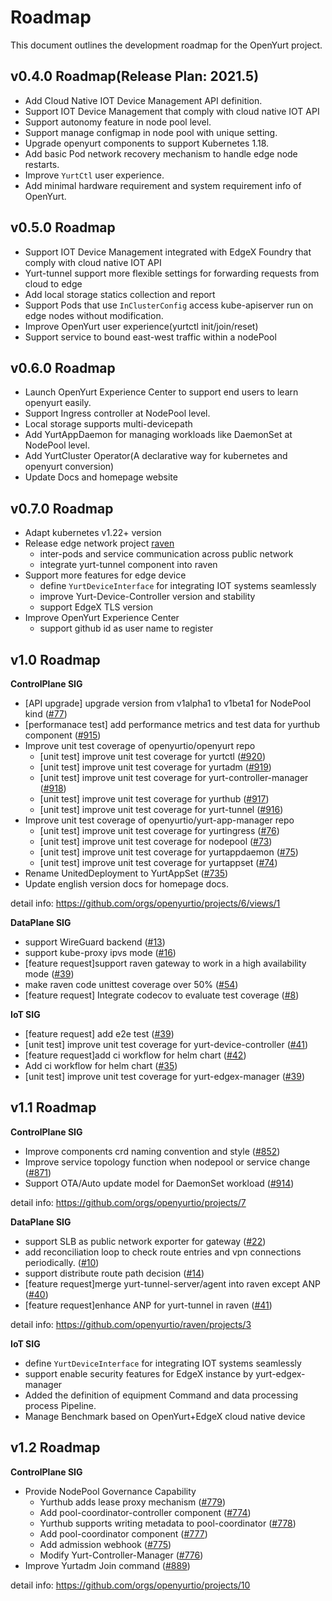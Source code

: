 # Roadmap

This document outlines the development roadmap for the OpenYurt project.

## v0.4.0 Roadmap(Release Plan: 2021.5)

- Add Cloud Native IOT Device Management API definition.
- Support IOT Device Management that comply with cloud native IOT API
- Support autonomy feature in node pool level.
- Support manage configmap in node pool with unique setting.
- Upgrade openyurt components to support Kubernetes 1.18.
- Add basic Pod network recovery mechanism to handle edge node restarts.
- Improve `YurtCtl` user experience.
- Add minimal hardware requirement and system requirement info of OpenYurt.

## v0.5.0 Roadmap

- Support IOT Device Management integrated with EdgeX Foundry that comply with cloud native IOT API
- Yurt-tunnel support more flexible settings for forwarding requests from cloud to edge
- Add local storage statics collection and report
- Support Pods that use `InClusterConfig` access kube-apiserver run on edge nodes without modification.
- Improve OpenYurt user experience(yurtctl init/join/reset)
- Support service to bound east-west traffic within a nodePool

## v0.6.0 Roadmap

- Launch OpenYurt Experience Center to support end users to learn openyurt easily.
- Support Ingress controller at NodePool level.
- Local storage supports multi-devicepath
- Add YurtAppDaemon for managing workloads like DaemonSet at NodePool level.
- Add YurtCluster Operator(A declarative way for kubernetes and openyurt conversion)
- Update Docs and homepage website

## v0.7.0 Roadmap

- Adapt kubernetes v1.22+ version
- Release edge network project [raven](https://github.com/openyurtio/raven)
  - inter-pods and service communication across public network
  - integrate yurt-tunnel component into raven
- Support more features for edge device
  - define `YurtDeviceInterface` for integrating IOT systems seamlessly
  - improve Yurt-Device-Controller version and stability
  - support EdgeX TLS version
- Improve OpenYurt Experience Center
  - support github id as user name to register

## v1.0 Roadmap

**ControlPlane SIG**

- [API upgrade] upgrade version from v1alpha1 to v1beta1 for NodePool kind ([#77](https://github.com/openyurtio/yurt-app-manager/issues/77))
- [performanace test] add performance metrics and test data for yurthub component ([#915](https://github.com/openyurtio/openyurt/issues/915))
- Improve unit test coverage of openyurtio/openyurt repo
  - [unit test] improve unit test coverage for yurtctl ([#920](https://github.com/openyurtio/openyurt/issues/920))
  - [unit test] improve unit test coverage for yurtadm ([#919](https://github.com/openyurtio/openyurt/issues/919))
  - [unit test] improve unit test coverage for yurt-controller-manager ([#918](https://github.com/openyurtio/openyurt/issues/918))
  - [unit test] improve unit test coverage for yurthub ([#917](https://github.com/openyurtio/openyurt/issues/917))
  - [unit test] improve unit test coverage for yurt-tunnel ([#916](https://github.com/openyurtio/openyurt/issues/916))
- Improve unit test coverage of openyurtio/yurt-app-manager repo
  - [unit test] improve unit test coverage for yurtingress ([#76](https://github.com/openyurtio/yurt-app-manager/issues/76))
  - [unit test] improve unit test coverage for nodepool ([#73](https://github.com/openyurtio/yurt-app-manager/issues/73))
  - [unit test] improve unit test coverage for yurtappdaemon ([#75](https://github.com/openyurtio/yurt-app-manager/issues/75))
  - [unit test] improve unit test coverage for yurtappset ([#74](https://github.com/openyurtio/yurt-app-manager/issues/74))
- Rename UnitedDeployment to YurtAppSet ([#735](https://github.com/openyurtio/openyurt/issues/735))
- Update english version docs for homepage docs.

detail info: https://github.com/orgs/openyurtio/projects/6/views/1

**DataPlane SIG**

- support WireGuard backend ([#13](https://github.com/openyurtio/raven/issues/13))
- support kube-proxy ipvs mode ([#16](https://github.com/openyurtio/raven/issues/16))
- [feature request]support raven gateway to work in a high availability mode ([#39](https://github.com/openyurtio/raven/issues/39))
- make raven code unittest coverage over 50% ([#54](https://github.com/openyurtio/raven/issues/54))
- [feature request] Integrate codecov to evaluate test coverage ([#8](https://github.com/openyurtio/node-resource-manager/issues/8))

**IoT SIG**

- [feature request] add e2e test ([#39](https://github.com/openyurtio/yurt-device-controller/issues/39))
- [unit test] improve unit test coverage for yurt-device-controller ([#41](https://github.com/openyurtio/yurt-device-controller/issues/41))
- [feature request]add ci workflow for helm chart ([#42](https://github.com/openyurtio/yurt-device-controller/issues/42))
- Add ci workflow for helm chart ([#35](https://github.com/openyurtio/yurt-edgex-manager/issues/35))
- [unit test] improve unit test coverage for yurt-edgex-manager ([#39](https://github.com/openyurtio/yurt-edgex-manager/issues/39))

## v1.1 Roadmap

**ControlPlane SIG**

- Improve components crd naming convention and style ([#852](https://github.com/openyurtio/openyurt/issues/852))
- Improve service topology function when nodepool or service change ([#871](https://github.com/openyurtio/openyurt/issues/871))
- Support OTA/Auto update model for DaemonSet workload ([#914](https://github.com/openyurtio/openyurt/issues/914))

detail info: https://github.com/orgs/openyurtio/projects/7

**DataPlane SIG**

- support SLB as public network exporter for gateway ([#22](https://github.com/openyurtio/raven/issues/22))
- add reconciliation loop to check route entries and vpn connections periodically. ([#10](https://github.com/openyurtio/raven/issues/10))
- support distribute route path decision ([#14](https://github.com/openyurtio/raven/issues/14))
- [feature request]merge yurt-tunnel-server/agent into raven except ANP ([#40](https://github.com/openyurtio/raven/issues/40))
- [feature request]enhance ANP for yurt-tunnel in raven ([#41](https://github.com/openyurtio/raven/issues/41))

detail info: https://github.com/openyurtio/raven/projects/3

**IoT SIG**

- define `YurtDeviceInterface` for integrating IOT systems seamlessly
- support enable security features for EdgeX instance by yurt-edgex-manager
- Added the definition of equipment Command and data processing process Pipeline.
- Manage Benchmark based on OpenYurt+EdgeX cloud native device

## v1.2 Roadmap

**ControlPlane SIG**

- Provide NodePool Governance Capability
  - Yurthub adds lease proxy mechanism ([#779](https://github.com/openyurtio/openyurt/issues/779))
  - Add pool-coordinator-controller component ([#774](https://github.com/openyurtio/openyurt/issues/774))
  - Yurthub supports writing metadata to pool-coordinator ([#778](https://github.com/openyurtio/openyurt/issues/778))
  - Add pool-coordinator component ([#777](https://github.com/openyurtio/openyurt/issues/777))
  - Add admission webhook ([#775](https://github.com/openyurtio/openyurt/issues/775))
  - Modify Yurt-Controller-Manager ([#776](https://github.com/openyurtio/openyurt/issues/776))
- Improve Yurtadm Join command ([#889](https://github.com/openyurtio/openyurt/issues/889))

detail info: https://github.com/orgs/openyurtio/projects/10